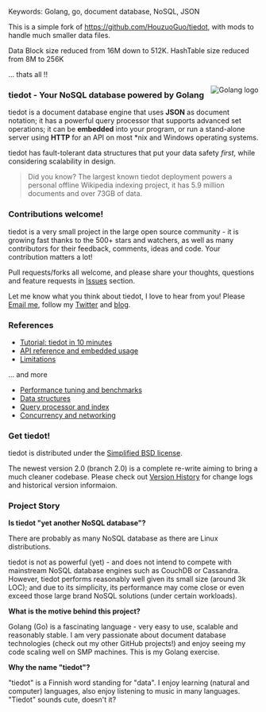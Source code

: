 Keywords: Golang, go, document database, NoSQL, JSON


This is a simple fork of https://github.com/HouzuoGuo/tiedot, with mods to handle much smaller data files.

Data Block size reduced from 16M down to 512K.
HashTable size reduced from 8M to 256K

... thats all !!

<img src="http://golang.org/doc/gopher/frontpage.png" alt="Golang logo" align="right"/>

### tiedot - Your NoSQL database powered by Golang

tiedot is a document database engine that uses __JSON__ as document notation; it has a powerful query processor that supports advanced set operations; it can be __embedded__ into your program, or run a stand-alone server using __HTTP__ for an API on most *nix and Windows operating systems.

tiedot has fault-tolerant data structures that put your data safety *first*, while considering scalability in design.

> Did you know? The largest known tiedot deployment powers a personal offline Wikipedia indexing project, it has 5.9 million documents and over 73GB of data.

### Contributions welcome!

tiedot is a very small project in the large open source community - it is growing fast thanks to the 500+ stars and watchers, as well as many contributors for their feedback, comments, ideas and code. Your contribution matters a lot!

Pull requests/forks all welcome, and please share your thoughts, questions and feature requests in [Issues] section.

Let me know what you think about tiedot, I love to hear from you! Please [Email me], follow my [Twitter] and [blog].

### References

- [Tutorial: tiedot in 10 minutes]
- [API reference and embedded usage]
- [Limitations]

... and more

- [Performance tuning and benchmarks]
- [Data structures]
- [Query processor and index]
- [Concurrency and networking]

### Get tiedot!

tiedot is distributed under the [Simplified BSD license][Contributors and License].

The newest version 2.0 (branch 2.0) is a complete re-write aiming to bring a much cleaner codebase. Please check out [Version History] for change logs and historical version informaion.

### Project Story

__Is tiedot "yet another NoSQL database"?__

There are probably as many NoSQL database as there are Linux distributions.

tiedot is not as powerful (yet) - and does not intend to compete with mainstream NoSQL database engines such as CouchDB or Cassandra. However, tiedot performs reasonably well given its small size (around 3k LOC); and due to its simplicity, its performance may come close or even exceed those large brand NoSQL solutions (under certain workloads).

__What is the motive behind this project?__

Golang (Go) is a fascinating language - very easy to use, scalable and reasonably stable. I am very passionate about document database technologies (check out my other GitHub projects!) and enjoy seeing my code scaling well on SMP machines. This is my Golang exercise.

__Why the name "tiedot"?__

"tiedot" is a Finnish word standing for "data". I enjoy learning (natural and computer) languages, also enjoy listening to music in many languages. "Tiedot" sounds cute, doesn't it?

[Tutorial: tiedot in 10 minutes]: https://github.com/HouzuoGuo/tiedot/wiki/Tutorial
[API reference and embedded usage]: https://github.com/HouzuoGuo/tiedot/wiki/API-reference-and-embedded-usage
[Version History]: https://github.com/HouzuoGuo/tiedot/wiki/Version-History
[Data structures]: https://github.com/HouzuoGuo/tiedot/wiki/Data-structures
[Query processor and index]: https://github.com/HouzuoGuo/tiedot/wiki/Query-processor-and-index
[Concurrency and networking]: https://github.com/HouzuoGuo/tiedot/wiki/Concurrency-and-networking
[Performance tuning and benchmarks]: https://github.com/HouzuoGuo/tiedot/wiki/Performance-tuning-and-benchmarks
[Limitations]: https://github.com/HouzuoGuo/tiedot/wiki/Limitations
[Email me]: mailto:guohouzuo@gmail.com
[Twitter]: https://twitter.com/hzguo
[blog]: http://allstarnix.blogspot.com.au
[Issues]: https://github.com/HouzuoGuo/tiedot/issues
[Contributors and License]: https://github.com/HouzuoGuo/tiedot/wiki/Contributors-and-License
